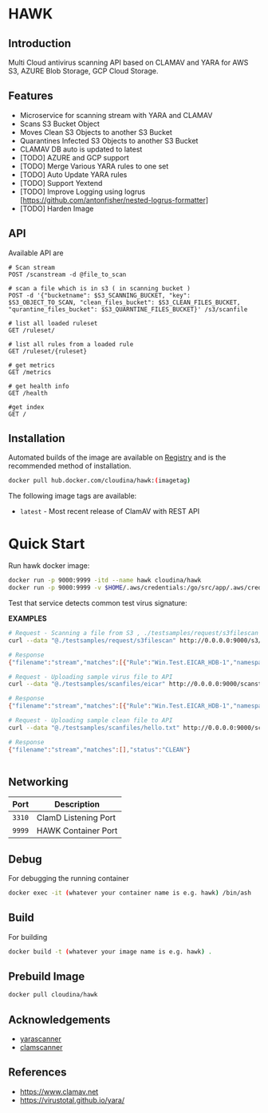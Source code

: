 
# HAWK

## Introduction
Multi Cloud antivirus scanning API based on CLAMAV and YARA for AWS S3, AZURE Blob Storage, GCP Cloud Storage.

## Features
-   Microservice for scanning stream with YARA and CLAMAV
-   Scans S3 Bucket Object
-   Moves Clean S3 Objects to another S3 Bucket
-   Quarantines Infected S3 Objects to another S3 Bucket
-   CLAMAV DB auto is updated to latest
-   [TODO] AZURE and GCP support
-   [TODO] Merge Various YARA rules to one set
-   [TODO] Auto Update YARA rules
-   [TODO] Support Yextend
-   [TODO] Improve Logging using logrus [https://github.com/antonfisher/nested-logrus-formatter]
-   [TODO] Harden Image


## API
Available API are
```
# Scan stream
POST /scanstream -d @file_to_scan

# scan a file which is in s3 ( in scanning bucket )
POST -d '{"bucketname": $S3_SCANNING_BUCKET, "key": $S3_OBJECT_TO_SCAN, "clean_files_bucket": $S3_CLEAN_FILES_BUCKET, "qurantine_files_bucket": $S3_QUARNTINE_FILES_BUCKET}' /s3/scanfile

# list all loaded ruleset
GET /ruleset/

# list all rules from a loaded rule
GET /ruleset/{ruleset}

# get metrics
GET /metrics

# get health info 
GET /health

#get index
GET /

```

## Installation

Automated builds of the image are available on [Registry](https://hub.docker.com/r/cloudina/hawk) and is the recommended method of installation.

```bash
docker pull hub.docker.com/cloudina/hawk:(imagetag)
```

The following image tags are available:
* `latest` - Most recent release of ClamAV with REST API

# Quick Start

Run hawk docker image:
```bash
docker run -p 9000:9999 -itd --name hawk cloudina/hawk
docker run -p 9000:9999 -v $HOME/.aws/credentials:/go/src/app/.aws/credentials:ro -itd --name hawk cloudina/hawk
```

Test that service detects common test virus signature:

**EXAMPLES**
```bash
# Request - Scanning a file from S3 , ./testsamples/request/s3filescan has config for s3
curl --data "@./testsamples/request/s3filescan" http://0.0.0.0:9000/s3/scanfile -H 'Content-Type: application/json'

# Response
{"filename":"stream","matches":[{"Rule":"Win.Test.EICAR_HDB-1","namespace":"","tags":null}],"status":"INFECTED"}%                                 

# Request - Uploading sample virus file to API
curl --data "@./testsamples/scanfiles/eicar" http://0.0.0.0:9000/scanstream -H 'Content-Type: application/json'

# Response
{"filename":"stream","matches":[{"Rule":"Win.Test.EICAR_HDB-1","namespace":"","tags":null}],"status":"INFECTED"}                           

# Request - Uploading sample clean file to API
curl --data "@./testsamples/scanfiles/hello.txt" http://0.0.0.0:9000/scanstream -H 'Content-Type: application/json'

# Response
{"filename":"stream","matches":[],"status":"CLEAN"} 
                                                                                         
```
## Networking

| Port | Description |
|-----------|-------------|
| `3310`    | ClamD Listening Port |
| `9999`    | HAWK Container Port |

## Debug
For debugging the running container
```bash
docker exec -it (whatever your container name is e.g. hawk) /bin/ash
```

## Build
For building
```bash
docker build -t (whatever your image name is e.g. hawk) .
```

## Prebuild Image
```bash
docker pull cloudina/hawk

```

## Acknowledgements

* [yarascanner](https://github.com/jheise/yarascanner)
* [clamscanner](https://github.com/ifad/clammit)

## References

* https://www.clamav.net
* https://virustotal.github.io/yara/
